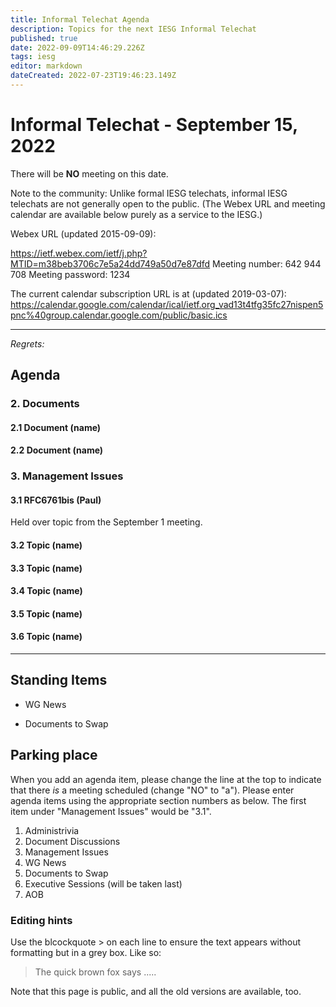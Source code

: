 ```yaml
---
title: Informal Telechat Agenda
description: Topics for the next IESG Informal Telechat
published: true
date: 2022-09-09T14:46:29.226Z
tags: iesg
editor: markdown
dateCreated: 2022-07-23T19:46:23.149Z
---
```


# Informal Telechat - September 15, 2022
 There will be **NO** meeting on this date.

Note to the community: Unlike formal IESG telechats, informal IESG telechats are not generally open to the public. (The Webex URL and meeting calendar are available below purely as a service to the IESG.)

Webex URL (updated 2015-09-09):

https://ietf.webex.com/ietf/j.php?MTID=m38beb3706c7e5a24dd749a50d7e87dfd
Meeting number: 642 944 708
Meeting password: 1234 

The current calendar subscription URL is at (updated 2019-03-07): https://calendar.google.com/calendar/ical/ietf.org_vad13t4tfg35fc27nispen5pnc%40group.calendar.google.com/public/basic.ics

---

*Regrets:*



## Agenda

### 2. Documents
#### 2.1 Document (name)

#### 2.2 Document (name)

### 3. Management Issues
#### 3.1 RFC6761bis (Paul)

Held over topic from the September 1 meeting.

#### 3.2 Topic (name)

#### 3.3 Topic (name)

#### 3.4 Topic (name)

#### 3.5 Topic (name)

#### 3.6 Topic (name)

---
## Standing Items

- WG News 

- Documents to Swap 

## Parking place

When you add an agenda item, please change the line at the top to indicate that there *is* a meeting scheduled (change "NO" to "a"). Please enter agenda items using the appropriate section numbers as below. The first item under "Management Issues" would be "3.1".

1. Administrivia
1. Document Discussions
1. Management Issues
1. WG News
1. Documents to Swap
1. Executive Sessions (will be taken last)
1. AOB


### Editing hints



Use the blcockquote > on each line to ensure the text appears without formatting but in a grey box.  Like so:

> 
>    The quick brown fox says .....
> 

Note that this page is public, and all the old versions are available, too.
